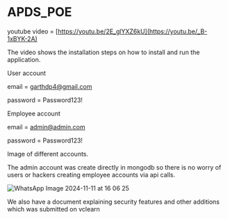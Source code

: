 # APDS_POE

youtube video = [https://youtu.be/2E_glYXZ6kU](https://youtu.be/_B-1xBYK-2A)


The video shows the installation steps on how to install and run the application.

User account 

email = garthdp4@gmail.com

password = Password123!


Employee account

email = admin@admin.com

password = Password123!

Image of different accounts.

The admin account was create directly in mongodb so there is no worry of users or hackers creating employee accounts via api calls.

![WhatsApp Image 2024-11-11 at 16 06 25](https://github.com/user-attachments/assets/6e2cd92e-9437-41ed-a661-7ab3f274a2da)

We also have a document explaining security features and other additions which was submitted on vclearn
